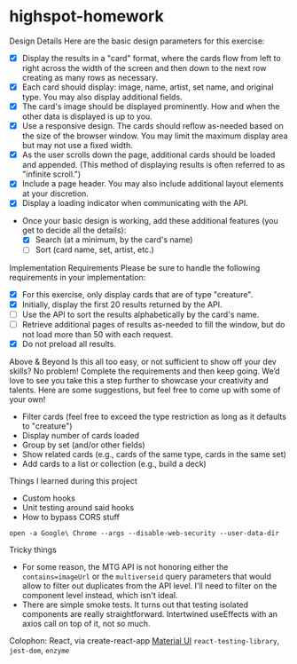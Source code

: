 # highspot-homework

Design Details
Here are the basic design parameters for this exercise:

 - [x] Display the results in a "card" format, where the cards flow from left to right across the width of the screen and then down to the next row creating as many rows as necessary.
 - [x] Each card should display: image, name, artist, set name, and original type. You may also display additional fields.
 - [x] The card's image should be displayed prominently. How and when the other data is displayed is up to you.
 - [x] Use a responsive design. The cards should reflow as-needed based on the size of the browser window. You may limit the maximum display area but may not use a fixed width.
 - [x] As the user scrolls down the page, additional cards should be loaded and appended. (This method of displaying results is often referred to as "infinite scroll.")
 - [x] Include a page header. You may also include additional layout elements at your discretion.
 - [x] Display a loading indicator when communicating with the API.
 - Once your basic design is working, add these additional features (you get to decide all the details):
   - [x] Search (at a minimum, by the card's name)
   - [ ] Sort (card name, set, artist, etc.)

Implementation Requirements
Please be sure to handle the following requirements in your implementation:

 - [x] For this exercise, only display cards that are of type "creature".
 - [x] Initially, display the first 20 results returned by the API.
 - [ ] Use the API to sort the results alphabetically by the card's name.
 - [ ] Retrieve additional pages of results as-needed to fill the window, but do not load more than 50 with each request.
 - [x] Do not preload all results.

Above & Beyond
Is this all too easy, or not sufficient to show off your dev skills? No problem! Complete the requirements and then keep going. We’d love to see you take this a step further to showcase your creativity and talents. Here are some suggestions, but feel free to come up with some of your own!

 - Filter cards (feel free to exceed the type restriction as long as it defaults to "creature")
 - Display number of cards loaded
 - Group by set (and/or other fields)
 - Show related cards (e.g., cards of the same type, cards in the same set)
 - Add cards to a list or collection (e.g., build a deck)




Things I learned during this project
- Custom hooks
- Unit testing around said hooks
- How to bypass CORS stuff

```
open -a Google\ Chrome --args --disable-web-security --user-data-dir
```

Tricky things

 - For some reason, the MTG API is not honoring either the `contains=imageUrl` or the `multiverseid` query parameters that would allow to filter out duplicates from the API level. I'll need to filter on the component level instead, which isn't ideal.
 - There are simple smoke tests. It turns out that testing isolated components are really straightforward. Intertwined useEffects with an axios call on top of it, not so much.  

Colophon:
React, via create-react-app
[Material UI](https://material-ui.com/)
`react-testing-library`, `jest-dom`, `enzyme`
